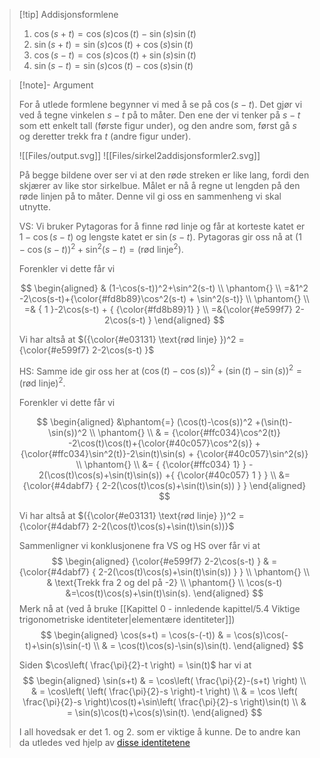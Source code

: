 
> [!tip] Addisjonsformlene
> 1. $\cos(s+t) =\cos(s)\cos(t)-\sin(s)\sin(t)$
> 2. $\sin(s+t) = \sin(s)\cos(t)+\cos(s)\sin(t)$
> 3. $\cos(s-t) = \cos(s)\cos(t)+\sin(s)\sin(t)$
> 4. $\sin(s-t)=\sin(s)\cos (t) - \cos(s)\sin(t)$



> [!note]- Argument
> 
> For å utlede formlene begynner vi med å se på $\cos(s-t)$. Det gjør vi ved å tegne vinkelen $s-t$ på to måter. Den ene der vi tenker på $s-t$ som ett enkelt tall (første figur under), og den andre som, først gå $s$ og deretter trekk fra $t$ (andre figur under).
> 
> ![[Files/output.svg]]
> ![[Files/sirkel2addisjonsformler2.svg]]
> 
> På begge bildene over ser vi at den røde streken er like lang, fordi den skjærer av like stor sirkelbue. Målet er nå å regne ut lengden på den røde linjen på to måter. Denne vil gi oss en sammenheng vi skal utnytte.
> 
> VS: Vi bruker Pytagoras for å finne rød linje og får at korteste katet er $1-\cos(s-t)$ og lengste katet er $\sin(s-t)$. Pytagoras gir oss nå at $(1-\cos(s-t))^2+\sin^2(s-t) = (\text{rød linje}^2)$.
> 
> Forenkler vi dette får vi
> 
> $$
> \begin{aligned} 
> & (1-\cos(s-t))^2+\sin^2(s-t)   \\
> \phantom{} \\
> =&1^2 -2\cos(s-t)+{\color{#fd8b89}\cos^2(s-t) + \sin^2(s-t)}   \\
> \phantom{} \\
>  =& { 1 }-2\cos(s-t) + { {\color{#fd8b89}1} }  \\ =&{\color{#e599f7} 2-2\cos(s-t) }
>  \end{aligned} 
> $$
> 
> Vi har altså at $({\color{#e03131} \text{rød linje} })^2 = {\color{#e599f7} 2-2\cos(s-t) }$
> 
> HS: Samme ide gir oss her at $(\cos(t)-\cos(s))^2 +(\sin(t)-\sin(s))^2 = (\text{rød linje})^2$. 
> 
> Forenkler vi dette får vi
> 
> $$
> \begin{aligned} 
> &\phantom{=} (\cos(t)-\cos(s))^2 +(\sin(t)-\sin(s))^2   \\
> \phantom{} \\
> & = {\color{#ffc034}\cos^2(t)} -2\cos(t)\cos(t)+{\color{#40c057}\cos^2(s)} +{\color{#ffc034}\sin^2(t)}-2\sin(t)\sin(s) + {\color{#40c057}\sin^2(s)} \\
> \phantom{} \\
> &= { {\color{#ffc034}   1} } - 2(\cos(t)\cos(s)+\sin(t)\sin(s)) +{ {\color{#40c057} 1 } }
> \\ &= {\color{#4dabf7} { 2-2(\cos(t)\cos(s)+\sin(t)\sin(s)) } }
> \end{aligned} 
> $$
> 
> Vi har altså at $({\color{#e03131} \text{rød linje} })^2 = {\color{#4dabf7} 2-2(\cos(t)\cos(s)+\sin(t)\sin(s))}$
> 
> Sammenligner vi konklusjonene fra VS og HS over får vi at 
> $$
> \begin{aligned} 
>  {\color{#e599f7} 2-2\cos(s-t) } & =  {\color{#4dabf7} { 2-2(\cos(t)\cos(s)+\sin(t)\sin(s)) } }  \\ \phantom{} \\ & \text{Trekk fra 2 og del på -2} \\  \phantom{} \\ \cos(s-t) &=\cos(t)\cos(s)+\sin(t)\sin(s).
>  \end{aligned} 
> $$
>  Merk nå at (ved å bruke [[Kapittel 0 - innledende kapittel/5.4 Viktige trigonometriske identiteter|elementære identiteter]]) 
>  $$
>  \begin{aligned} 
>  \cos(s+t) = \cos(s-(-t))  & = \cos(s)\cos(-t)+\sin(s)\sin(-t) \\ & = \cos(t)\cos(s)-\sin(s)\sin(t).
>  \end{aligned} 
> $$
>    
>  Siden $\cos\left( \frac{\pi}{2}-t \right) = \sin(t)$ har vi at
>    $$
> \begin{aligned} 
> \sin(s+t) & = \cos\left( \frac{\pi}{2}-(s+t) \right) \\
> & = \cos\left( \left( \frac{\pi}{2}-s \right)-t \right) \\
> & = \cos \left( \frac{\pi}{2}-s \right)\cos(t)+\sin\left( \frac{\pi}{2}-s \right)\sin(t) \\
> & = \sin(s)\cos(t)+\cos(s)\sin(t).
> \end{aligned} 
> $$
> 
> I all hovedsak er det 1. og 2. som er viktige å kunne. De to andre kan da utledes ved hjelp av [disse identitetene](Kapittel%200%20-%20innledende%20kapittel/5.4%20Viktige%20trigonometriske%20identiteter.md)

